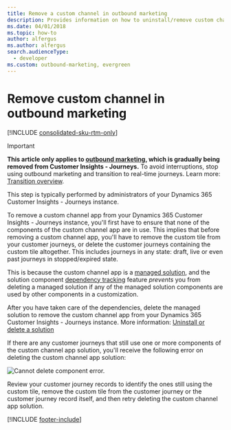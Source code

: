 ```yaml
---
title: Remove a custom channel in outbound marketing
description: Provides information on how to uninstall/remove custom channel from your outbound marketing instance.
ms.date: 04/01/2018
ms.topic: how-to
author: alfergus
ms.author: alfergus
search.audienceType: 
  - developer
ms.custom: outbound-marketing, evergreen
---
```


# Remove custom channel in outbound marketing

[!INCLUDE [consolidated-sku-rtm-only](.././includes/consolidated-sku-rtm-only.md)]

> [!IMPORTANT]
> **This article only applies to [outbound marketing](../user-guide.md), which is gradually being removed from Customer Insights - Journeys.** To avoid interruptions, stop using outbound marketing and transition to real-time journeys. Learn more: [Transition overview](../transition-overview.md).

This step is typically performed by administrators of your Dynamics 365 Customer Insights - Journeys instance.

To remove a custom channel app from your Dynamics 365 Customer Insights - Journeys instance, you'll first have to ensure that none of the components of the custom channel app are in use. This implies that before removing a custom channel app, you'll have to remove the custom tile from your customer journeys, or delete the customer journeys containing the custom tile altogether. This includes journeys in any state: draft, live or even past journeys in stopped/expired state. 

This is because the custom channel app is a [managed solution](/powerapps/developer/common-data-service/introduction-solutions#managed-and-unmanaged-solutions), and the solution component [dependency tracking](/powerapps/developer/common-data-service/dependency-tracking-solution-components) feature *prevents* you from deleting a managed solution if any of the managed solution components are used by other components in a customization.

After you have taken care of the dependencies, delete the managed solution to remove the custom channel app from your Dynamics 365 Customer Insights - Journeys instance. More information: [Uninstall or delete a solution](/powerapps/developer/common-data-service/uninstall-delete-solution)

If there are any customer journeys that still use one or more components of the custom channel app solution, you'll receive the following error on deleting the custom channel app solution:

![Cannot delete component error.](../media/error-delete-solution.png "Cannot delete component error")

Review your customer journey records to identify the ones still using the custom tile, remove the custom tile from the customer journey or the customer journey record itself, and then retry deleting the custom channel app solution.

[!INCLUDE [footer-include](.././includes/footer-banner.md)]
